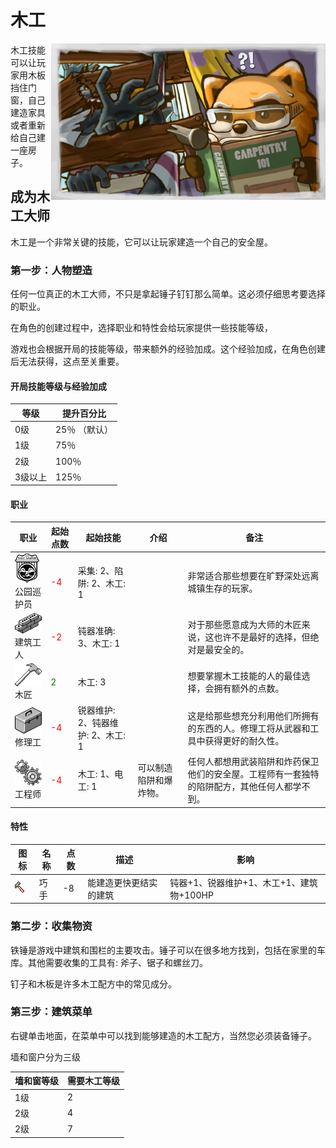 # 木工

<img src="../images/skills/spiffo_carpentry.png" align="right">

木工技能可以让玩家用木板挡住门窗，自己建造家具或者重新给自己建一座房子。

## 成为木工大师

木工是一个非常关键的技能，它可以让玩家建造一个自己的安全屋。

### 第一步：人物塑造

任何一位真正的木工大师，不只是拿起锤子钉钉那么简单。这必须仔细思考要选择的职业。

在角色的创建过程中，选择职业和特性会给玩家提供一些技能等级，

游戏也会根据开局的技能等级，带来额外的经验加成。这个经验加成，在角色创建后无法获得，这点至关重要。

#### 开局技能等级与经验加成

| 等级     |    提升百分比   |
| -------- | ----------- |
| 0级 | 25％ （默认）|
| 1级 | 75％ |
| 2级 | 100％ |
| 3级以上 | 125％ |

#### 职业

| 职业                                  | 起始点数                                | 起始技能 | 介绍 | 备注 | 
| ----------------------------------------- | ------------------------------------- | -------- | -------- | -------- |
| ![](/images/profession/profession_parkranger2.png)公园巡护员 | <span style='color:red'>-4</span> | 采集: 2、陷阱: 2、木工: 1 | | 非常适合那些想要在旷野深处远离城镇生存的玩家。 |
| ![](/images/profession/profession_constructionworker2.png)建筑工人 | <span style='color:red'>-2</span> | 钝器准确: 3、木工: 1 | | 对于那些愿意成为大师的木匠来说，这也许不是最好的选择，但绝对是最安全的。 |
| ![](/images/profession/profession_hammer2.png)木匠 | <span style='color:green'>2</span> | 木工: 3 | | 想要掌握木工技能的人的最佳选择，会拥有额外的点数。 |
| ![](/images/profession/profession_repairman2.png)修理工 | <span style='color:red'>-4</span> | 锐器维护: 2、钝器维护: 2、木工: 1 | | 这是给那些想充分利用他们所拥有的东西的人。修理工将从武器和工具中获得更好的耐久性。 |
| ![](/images/profession/profession_engineer.png)工程师 | <span style='color:red'>-4</span> | 木工: 1、电工: 1 | 可以制造陷阱和爆炸物。| 任何人都想用武装陷阱和炸药保卫他们的安全屋。工程师有一套独特的陷阱配方，其他任何人都学不到。 |

#### 特性

| 图标                                  | 名称                                | 点数 | 描述 | 影响 |
| ----------------------------------------- | ------------------------------------- | ------ | -------- | ------ |
| ![](/images/traits/trait_handy.png) | 巧手 | -8     |  能建造更快更结实的建筑  |  钝器+1、锐器维护+1、木工+1、建筑物+100HP  |


### 第二步：收集物资

铁锤是游戏中建筑和围栏的主要攻击。锤子可以在很多地方找到，包括在家里的车库。其他需要收集的工具有: 斧子、锯子和螺丝刀。

钉子和木板是许多木工配方中的常见成分。

### 第三步：建筑菜单

右键单击地面，在菜单中可以找到能够建造的木工配方，当然您必须装备锤子。


墙和窗户分为三级

| 墙和窗等级     |    需要木工等级   |
| -------- | ----------- |
| 1级 | 2 |
| 2级 | 4 |
| 2级 | 7 |
